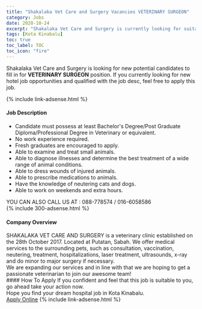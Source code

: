 ```yaml
---
title: "Shakalaka Vet Care and Surgery Vacancies VETERINARY SURGEON" 
category: Jobs 
date: 2020-10-24 
excerpt: "Shakalaka Vet Care and Surgery is currently looking for suitable person to fill in the VETERINARY SURGEON which positioned at Kota Kinabalu" 
tags: [Kota Kinabalu] 
toc: true 
toc_label: TOC 
toc_icon: "fire" 
--- 
```


<p>Shakalaka Vet Care and Surgery is looking for new potential candidates to fill in for <b>VETERINARY SURGEON</b> position. If you currently looking for new hotel job opportunities and qualified with the job desc, feel free to apply this job.
</p>{% include link-adsense.html %} 
<div><div><h4>Job Description</h4></div><div><div><span><div><ul><li>Candidate must possess at least Bachelor's Degree/Post Graduate Diploma/Professional Degree in Veterinary or equivalent.</li><li>No work experience required.</li><li>Fresh graduates are encouraged to apply.&#160;</li><li>Able to examine and treat small animals.</li><li>Able to diagnose illnesses and determine the best treatment of a wide range of animal conditions.</li><li>Able to dress wounds of injured animals.</li><li>Able to prescribe medications to animals.</li><li>Have the knowledge of neutering cats and dogs.</li><li>Able to work on weekends and extra hours.</li></ul><div>YOU CAN ALSO CALL US AT : 088-778574 / 016-6058586</div></div></span></div></div></div> 
{% include 300-adsense.html %} 
<div><div><h4>Company Overview</h4></div><div><div><span><div><div>SHAKALAKA VET CARE AND SURGERY is a veterinary clinic established on the 28th October 2017. Located at Putatan, Sabah. We offer medical services to the surrounding pets, such as consultation, vaccination, neutering, treatment, hospitalizations, laser treatment, ultrasounds, x-ray and do minor to major surgery if necessary.</div>
<div>We are expanding our services and in line with that we are hoping to get a passionate veterinarian to join our awesome team!</div></div></span></div></div></div> 
#### How To Apply 
If you confident and feel that this job is suitable to you, go ahead take your action now. <br/> 
Hope you find your dream hospital job in Kota Kinabalu. <br/> 
<a href="https://www.jobstreet.com.my/en/job/veterinary-surgeon-4390058?jobId=jobstreet-my-job-4390058" class="btn btn--warning" target="_blank" rel="nofollow noopenner">Apply Online</a> 
{% include link-adsense.html %} 